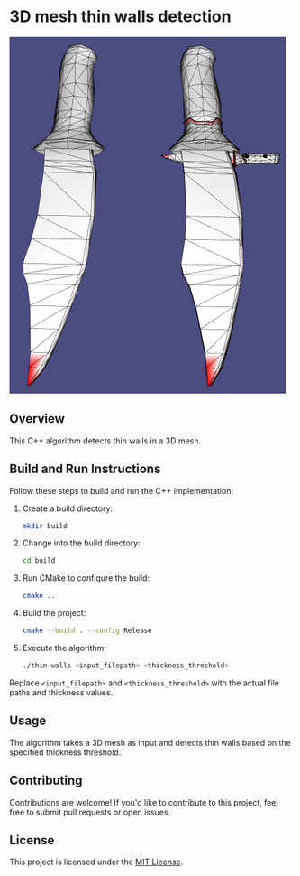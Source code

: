 # 3D mesh thin walls detection
![screenshot](https://github.com/khalilrefai/3D-thin-walls-detection/blob/main/screenshot.PNG?raw=true)

## Overview

This C++ algorithm detects thin walls in a 3D mesh.

## Build and Run Instructions

Follow these steps to build and run the C++ implementation:

1. Create a build directory:

    ```bash
    mkdir build
    ```

2. Change into the build directory:

    ```bash
    cd build
    ```

3. Run CMake to configure the build:

    ```bash
    cmake ..
    ```

4. Build the project:

    ```bash
    cmake --build . --config Release
    ```

5. Execute the algorithm:

    ```bash
    ./thin-walls <input_filepath> <thickness_threshold>
    ```

Replace `<input_filepath>` and `<thickness_threshold>` with the actual file paths and thickness values.

## Usage

The algorithm takes a 3D mesh as input and detects thin walls based on the specified thickness threshold.

## Contributing

Contributions are welcome! If you'd like to contribute to this project, feel free to submit pull requests or open issues.

## License

This project is licensed under the [MIT License](LICENSE).
